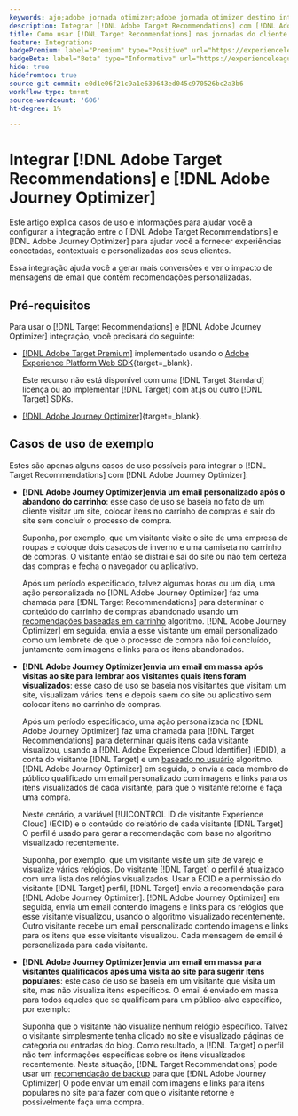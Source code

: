 ```yaml
---
keywords: ajo;adobe jornada otimizer;adobe jornada otimizer destino integração;recomendações;direcionar recomendações;integração;ajo;adobe otimizer;adobe otimizer target integration;recommendations;target recommendations
description: Integrar [!DNL Adobe Target Recommendations] com [!DNL Adobe Journey Optimizer].
title: Como usar [!DNL Target Recommendations] nas jornadas do cliente usando [!DNL Adobe Journey Optimizer]?
feature: Integrations
badgePremium: label="Premium" type="Positive" url="https://experienceleague.adobe.com/docs/target/using/introduction/intro.html?lang=en#premium newtab=true" tooltip="Consulte o que está incluído no Target Premium."
badgeBeta: label="Beta" type="Informative" url="https://experienceleague.adobe.com/docs/target/using/introduction/intro.html?lang=pt-BR#beta newtab=true" tooltip="O que são recursos beta no  [!DNL Adobe Target]."
hide: true
hidefromtoc: true
source-git-commit: e0d1e06f21c9a1e630643ed045c970526bc2a3b6
workflow-type: tm+mt
source-wordcount: '606'
ht-degree: 1%

---
```


# Integrar [!DNL Adobe Target Recommendations] e [!DNL Adobe Journey Optimizer]

Este artigo explica casos de uso e informações para ajudar você a configurar a integração entre o [!DNL Adobe Target Recommendations] e [!DNL Adobe Journey Optimizer] para ajudar você a fornecer experiências conectadas, contextuais e personalizadas aos seus clientes.

Essa integração ajuda você a gerar mais conversões e ver o impacto de mensagens de email que contêm recomendações personalizadas.

## Pré-requisitos

Para usar o [!DNL Target Recommendations] e [!DNL Adobe Journey Optimizer] integração, você precisará do seguinte:

* [[!DNL Adobe Target Premium]](/help/main/c-intro/intro.md#premium) implementado usando o [Adobe Experience Platform Web SDK](https://experienceleague.adobe.com/docs/target-dev/developer/client-side/aep-web-sdk.html?lang=pt-BR){target=_blank}.

  Este recurso não está disponível com uma [!DNL Target Standard] licença ou ao implementar [!DNL Target] com at.js ou outro [!DNL Target] SDKs.

* [[!DNL Adobe Journey Optimizer]](https://experienceleague.adobe.com/docs/journey-optimizer/using/ajo-home.html){target=_blank}.

## Casos de uso de exemplo

Estes são apenas alguns casos de uso possíveis para integrar o [!DNL Target Recommendations] com [!DNL Adobe Journey Optimizer]:

* **[!DNL Adobe Journey Optimizer]envia um email personalizado após o abandono do carrinho**: esse caso de uso se baseia no fato de um cliente visitar um site, colocar itens no carrinho de compras e sair do site sem concluir o processo de compra.

  Suponha, por exemplo, que um visitante visite o site de uma empresa de roupas e coloque dois casacos de inverno e uma camiseta no carrinho de compras. O visitante então se distrai e sai do site ou não tem certeza das compras e fecha o navegador ou aplicativo.

  Após um período especificado, talvez algumas horas ou um dia, uma ação personalizada no [!DNL Adobe Journey Optimizer] faz uma chamada para [!DNL Target Recommendations] para determinar o conteúdo do carrinho de compras abandonado usando um [recomendações baseadas em carrinho](/help/main/c-recommendations/c-algorithms/base-the-recommendation-on-a-recommendation-key.md) algoritmo. [!DNL Adobe Journey Optimizer] em seguida, envia a esse visitante um email personalizado como um lembrete de que o processo de compra não foi concluído, juntamente com imagens e links para os itens abandonados.

* **[!DNL Adobe Journey Optimizer]envia um email em massa após visitas ao site para lembrar aos visitantes quais itens foram visualizados**: esse caso de uso se baseia nos visitantes que visitam um site, visualizam vários itens e depois saem do site ou aplicativo sem colocar itens no carrinho de compras.

  Após um período especificado, uma ação personalizada no [!DNL Adobe Journey Optimizer] faz uma chamada para [!DNL Target Recommendations] para determinar quais itens cada visitante visualizou, usando a [!DNL Adobe Experience Cloud Identifier] (EDID), a conta do visitante [!DNL Target] e um [baseado no usuário](/help/main/c-recommendations/c-algorithms/base-the-recommendation-on-a-recommendation-key.md) algoritmo. [!DNL Adobe Journey Optimizer] em seguida, o envia a cada membro do público qualificado um email personalizado com imagens e links para os itens visualizados de cada visitante, para que o visitante retorne e faça uma compra.

  Neste cenário, a variável [!UICONTROL ID de visitante Experience Cloud] (ECID) e o conteúdo do relatório de cada visitante [!DNL Target] O perfil é usado para gerar a recomendação com base no algoritmo visualizado recentemente.

  Suponha, por exemplo, que um visitante visite um site de varejo e visualize vários relógios. Do visitante [!DNL Target] o perfil é atualizado com uma lista dos relógios visualizados. Usar a ECID e a permissão do visitante [!DNL Target] perfil, [!DNL Target] envia a recomendação para [!DNL Adobe Journey Optimizer]. [!DNL Adobe Journey Optimizer] em seguida, envia um email contendo imagens e links para os relógios que esse visitante visualizou, usando o algoritmo visualizado recentemente. Outro visitante recebe um email personalizado contendo imagens e links para os itens que esse visitante visualizou. Cada mensagem de email é personalizada para cada visitante.

* **[!DNL Adobe Journey Optimizer]envia um email em massa para visitantes qualificados após uma visita ao site para sugerir itens populares**: este caso de uso se baseia em um visitante que visita um site, mas não visualiza itens específicos. O email é enviado em massa para todos aqueles que se qualificam para um público-alvo específico, por exemplo:

  Suponha que o visitante não visualize nenhum relógio específico. Talvez o visitante simplesmente tenha clicado no site e visualizado páginas de categoria ou entradas do blog. Como resultado, a [!DNL Target] o perfil não tem informações específicas sobre os itens visualizados recentemente. Nesta situação, [!DNL Target Recommendations] pode usar um [recomendação de backup](/help/main/c-recommendations/c-algorithms/backup-recs.md) para que [!DNL Adobe Journey Optimizer] O pode enviar um email com imagens e links para itens populares no site para fazer com que o visitante retorne e possivelmente faça uma compra.


